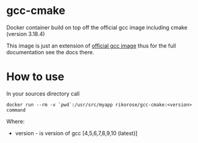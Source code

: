 # gcc-cmake
Docker container build on top off the official gcc image including cmake (version 3.18.4)

This image is just an extension of [official gcc image](https://hub.docker.com/_/gcc/)
thus for the full documentation see the docs there.

# How to use

In your sources directory call
```
docker run --rm -v `pwd`:/usr/src/myapp rikorose/gcc-cmake:<version> command
```
Where:
* version - is version of gcc [4,5,6,7,8,9,10 (latest)]
